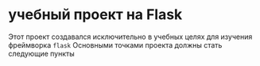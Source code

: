 # учебный проект на Flask
Этот проект создавался исключительно в учебных целях для изучения фреймворка `flask`
Основными точками проекта должны стать следующие пункты
